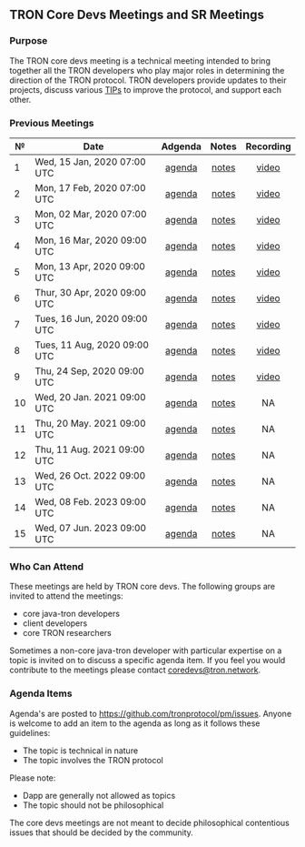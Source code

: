 ## TRON Core Devs Meetings and SR Meetings

### Purpose
The TRON core devs meeting is a technical meeting intended to bring together all the TRON developers who play major roles in determining the direction of the TRON protocol. TRON developers provide updates to their projects, discuss various [TIPs](https://github.com/tronprotocol/tips) to improve the protocol, and support each other.

### Previous Meetings

 №  | Date                             | Adgenda        |Notes          | Recording            |
--- | -------------------------------- |:--------------:|:--------------:|:--------------------:|
 1  | Wed, 15 Jan, 2020 07:00 UTC      | [agenda](https://github.com/tronprotocol/pm/issues/1) | [notes](https://github.com/tronprotocol/pm/blob/master/TRON%20Core%20Devs%20Meetings/Meeting%2001.md) | [video](https://www.youtube.com/watch?v=-kHiycFhnf8) |
 2  | Mon, 17 Feb, 2020 07:00 UTC      | [agenda](https://github.com/tronprotocol/pm/issues/3) | [notes](https://github.com/tronprotocol/pm/blob/master/TRON%20Core%20Devs%20Meetings/Meeting%2002.md) | [video](https://www.youtube.com/watch?v=ms3D8zL9_Dk) |
 3  | Mon, 02 Mar, 2020 07:00 UTC      | [agenda](https://github.com/tronprotocol/pm/issues/4) | [notes](https://github.com/tronprotocol/pm/blob/master/TRON%20Core%20Devs%20Meetings/Meeting%2003.md) | [video](https://www.youtube.com/watch?v=aegtFI4D_c0)  |
 4  | Mon, 16 Mar, 2020 09:00 UTC      | [agenda](https://github.com/tronprotocol/pm/issues/5) | [notes](https://github.com/tronprotocol/pm/blob/master/TRON%20Core%20Devs%20Meetings/Meeting%2004.md) | [video](https://www.youtube.com/watch?v=hf_kpDRteB4)  |
 5  | Mon, 13 Apr, 2020 09:00 UTC      | [agenda](https://github.com/tronprotocol/pm/issues/6) | [notes](https://github.com/tronprotocol/pm/blob/master/TRON%20Core%20Devs%20Meetings/Meeting%2005.md) | [video](https://www.youtube.com/watch?v=GAi-I2MlGgM&t=11s)
 6  | Thur, 30 Apr, 2020 09:00 UTC     | [agenda](https://github.com/tronprotocol/pm/issues/7) | [notes](https://github.com/tronprotocol/pm/blob/master/TRON%20Core%20Devs%20Meetings/Meeting%2006.md) | [video](https://www.youtube.com/watch?v=xXY7kf4tV-Q&feature=youtu.be)
 7  | Tues, 16 Jun, 2020 09:00 UTC     | [agenda](https://github.com/tronprotocol/pm/issues/8) | [notes](https://github.com/tronprotocol/pm/blob/master/TRON%20Core%20Devs%20Meetings/Meeting%2007.md) | [video](https://www.youtube.com/watch?v=fY6sG285ee4)
 8  | Tues, 11 Aug, 2020 09:00 UTC     | [agenda](https://github.com/tronprotocol/pm/issues/11) | [notes](https://github.com/tronprotocol/pm/blob/master/TRON%20Core%20Devs%20Meetings/Meeting%2008.md) | [video](https://youtu.be/EX63qtcvNAc)
 9  | Thu, 24 Sep, 2020 09:00 UTC     | [agenda](https://github.com/tronprotocol/pm/issues/14) | [notes](https://github.com/tronprotocol/pm/blob/master/TRON%20Core%20Devs%20Meetings/Meeting%2009.md) | [video](https://youtu.be/jq_tvSXnXss)
 10 | Wed, 20 Jan. 2021 09:00 UTC     | [agenda](https://github.com/tronprotocol/pm/issues/15) | [notes](https://github.com/tronprotocol/pm/blob/master/SR%20Meetings/SR%20Meeting%2002.md) | NA
 11 | Thu, 20 May. 2021 09:00 UTC     | [agenda](https://github.com/tronprotocol/pm/issues/17) | [notes](https://github.com/tronprotocol/pm/blob/master/SR%20Meetings/SR%20Meeting%2003.md) | NA
 12 | Thu, 11 Aug. 2021 09:00 UTC     | [agenda](https://github.com/tronprotocol/pm/issues/19) | [notes](https://github.com/tronprotocol/pm/blob/master/SR%20Meetings/SR%20Meeting%2004.md) | NA
 13 | Wed, 26 Oct. 2022 09:00 UTC     | [agenda](https://github.com/tronprotocol/pm/issues/30) | [notes](https://github.com/tronprotocol/pm/blob/master/SR%20Meetings/SR%20Meeting%2005.md) | NA
 14 | Wed, 08 Feb. 2023 09:00 UTC     | [agenda](https://github.com/tronprotocol/pm/issues/37) | [notes](https://github.com/tronprotocol/pm/blob/master/SR%20Meetings/SR%20Meeting%2006.md) | NA
 15 | Wed, 07 Jun. 2023 09:00 UTC     | [agenda](https://github.com/tronprotocol/pm/issues/50) | [notes](https://github.com/tronprotocol/pm/blob/master/TRON%20Core%20Devs%20Meetings/Meeting%2010.md) | NA

### Who Can Attend
These meetings are held by TRON core devs. The following groups are invited to attend the meetings:

- core java-tron developers 
- client developers
- core TRON researchers  

Sometimes a non-core java-tron developer with particular expertise on a topic is invited on to discuss a specific agenda item. If you feel you would contribute to the meetings please contact coredevs@tron.network.

### Agenda Items
Agenda's are posted to https://github.com/tronprotocol/pm/issues. Anyone is welcome to add an item to the agenda as long as it follows these guidelines:

- The topic is technical in nature
- The topic involves the TRON protocol

Please note: 

- Dapp are generally not allowed as topics 
- The topic should not be philosophical

The core devs meetings are not meant to decide philosophical contentious issues that should be decided by the community.
